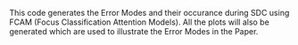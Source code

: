 This code generates the Error Modes and their occurance during SDC using FCAM (Focus Classification Attention Models). All the plots will also be generated which are used to illustrate the Error Modes in the Paper.
